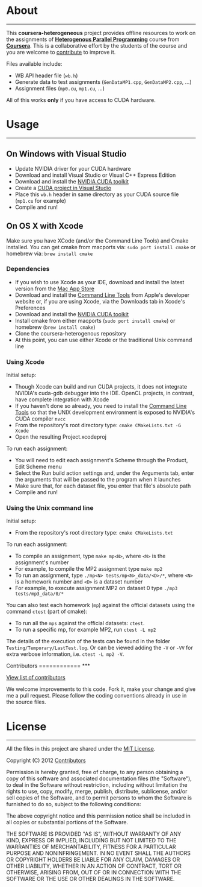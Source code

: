 About
=====
***

This **coursera-heterogeneous** project provides offline resources to work on the assignments of [**Heterogenous Parallel Programming**](https://www.coursera.org/course/hetero) course from [**Coursera**](https://www.coursera.org/).
This is a collaborative effort by the students of the course and you are welcome to [contribute](#contributors) to improve it.

Files available include:

- WB API header file (`wb.h`)
- Generate data to test assignments (`GenDataMP1.cpp`, `GenDataMP2.cpp`, ...)
- Assignment files (`mp0.cu`, `mp1.cu`, ...)

All of this works **only** if you have access to CUDA hardware.

Usage
=====
***

On Windows with Visual Studio
-----------------------------

- Update NVIDIA driver for your CUDA hardware
- Download and install Visual Studio or Visual C++ Express Edition
- Download and install the [NVIDIA CUDA toolkit](https://developer.nvidia.com/cuda-downloads)
- Create a [CUDA project in Visual Studio](http://google.com/search?q=cuda%20project%20in%20visual%20studio)
- Place this `wb.h` header in same directory as your CUDA source file (`mp1.cu` for example)
- Compile and run!

On OS X with Xcode
------------------

Make sure you have XCode (and/or the Command Line Tools) and Cmake installed.
You can get cmake from macports via: `sudo port install cmake` or homebrew via:  `brew install cmake`

### Dependencies

- If you wish to use Xcode as your IDE, download and install the latest version from the [Mac App Store](https://itunes.apple.com/au/app/xcode/id497799835?mt=12)
- Download and install the [Command Line Tools](https://developer.apple.com/downloads) from Apple's developer website or, if you are using Xcode, via the Downloads tab in Xcode's Preferences
- Download and install the [NVIDIA CUDA toolkit](http://developer.download.nvidia.com/compute/cuda/5_0/rel-update-1/installers/cuda_5.0.36_macos.pkg)
- Install cmake from either macports (`sudo port install cmake`) or homebrew (`brew install cmake`)
- Clone the coursera-heterogenous repository
- At this point, you can use either Xcode or the traditional Unix command line

### Using Xcode

Initial setup:

- Though Xcode can build and run CUDA projects, it does not integrate NVIDIA's cuda-gdb debugger into the IDE. OpenCL projects, in contrast, have complete integration with Xcode
- If you haven't done so already, you need to install the [Command Line Tools](https://developer.apple.com/downloads) so that the UNIX development environment is exposed to NVIDIA's CUDA compiler `nvcc`
- From the repository's root directory type: `cmake CMakeLists.txt -G Xcode`
- Open the resulting Project.xcodeproj

To run each assignment:

- You will need to edit each assignment's Scheme through the Product, Edit Scheme menu
 - Select the Run build action settings and, under the Arguments tab, enter the arguments that will be passed to the program when it launches
 - Make sure that, for each dataset file, you enter that file's absolute path
- Compile and run!

### Using the Unix command line

Initial setup:

- From the repository's root directory type: `cmake CMakeLists.txt`

To run each assignment:

- To compile an assignment, type `make mp<N>`, where `<N>` is the assignment's number
 - For example, to compile the MP2 assignment type `make mp2`
- To run an assignment, type `./mp<N> tests/mp<N>_data/<D>/*`, where `<N>` is a homework number and `<D>` is a dataset number
 - For example, to execute assignment MP2 on dataset 0 type `./mp3 tests/mp3_data/0/*`

You can also test each homework (`mp`) against the official datasets
using the command `ctest` (part of cmake):

- To run all the `mps` against the official datasets: `ctest`.
- To run a specific mp, for example MP2, run `ctest -L mp2`

The details of the execution of the tests can be found in the folder
`Testing/Temporary/LastTest.log`. Or can be viewed adding the `-V` or
`-VV` for extra verbose information, i.e. `ctest -L mp2 -V`.

<a name="contributors"/>
Contributors
============
***

[View list of contributors](https://github.com/ashwin/coursera-heterogeneous/contributors)

We welcome improvements to this code. Fork it, make your change and give me a pull request. Please follow the coding conventions already in use in the source files.


License
=======
***

All the files in this project are shared under the [MIT License](http://opensource.org/licenses/mit-license.php).

Copyright (C) 2012 [Contributors](https://github.com/ashwin/coursera-heterogeneous/contributors)

Permission is hereby granted, free of charge, to any person obtaining a copy of this software and associated documentation files (the "Software"), to deal in the Software without restriction, including without limitation the rights to use, copy, modify, merge, publish, distribute, sublicense, and/or sell copies of the Software, and to permit persons to whom the Software is furnished to do so, subject to the following conditions:

The above copyright notice and this permission notice shall be included in all copies or substantial portions of the Software.

THE SOFTWARE IS PROVIDED "AS IS", WITHOUT WARRANTY OF ANY KIND, EXPRESS OR IMPLIED, INCLUDING BUT NOT LIMITED TO THE WARRANTIES OF MERCHANTABILITY, FITNESS FOR A PARTICULAR PURPOSE AND NONINFRINGEMENT. IN NO EVENT SHALL THE AUTHORS OR COPYRIGHT HOLDERS BE LIABLE FOR ANY CLAIM, DAMAGES OR OTHER LIABILITY, WHETHER IN AN ACTION OF CONTRACT, TORT OR OTHERWISE, ARISING FROM, OUT OF OR IN CONNECTION WITH THE SOFTWARE OR THE USE OR OTHER DEALINGS IN THE SOFTWARE.
